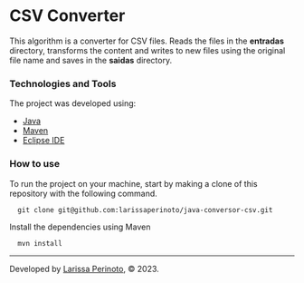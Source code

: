 # CSV Converter

This algorithm is a converter for CSV files. Reads the files in the **entradas** directory, transforms the content and writes to new files using the original file name and saves in the **saidas** directory.

### Technologies and Tools

The project was developed using:
- [Java](https://www.java.com/en/)
- [Maven](https://maven.apache.org/install.html)
- [Eclipse IDE](https://www.eclipse.org/downloads/)

### How to use

To run the project on your machine, start by making a clone of this repository with the following command.

      git clone git@github.com:larissaperinoto/java-conversor-csv.git

Install the dependencies using Maven

      mvn install

---

Developed by [Larissa Perinoto](https://larissaperinoto.com.br/), © 2023.
